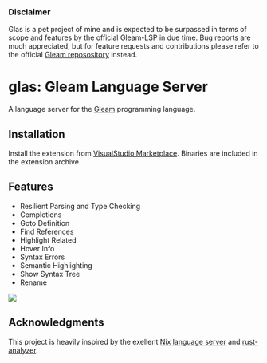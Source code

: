 ### Disclaimer
Glas is a pet project of mine and is expected to be surpassed in terms of scope and features by the official Gleam-LSP in due time. Bug reports are much appreciated, but for feature requests and contributions please refer to the official [Gleam reposository](https://github.com/gleam-lang/gleam) instead.

# glas: Gleam Language Server 

A language server for the [Gleam](https://gleam.run/) programming language.

## Installation

Install the extension from [VisualStudio Marketplace](https://marketplace.visualstudio.com/items?itemName=maurobalbi.glas-vscode). Binaries are included in the extension archive.

## Features

- Resilient Parsing and Type Checking
- Completions
- Goto Definition
- Find References
- Highlight Related
- Hover Info
- Syntax Errors
- Semantic Highlighting
- Show Syntax Tree
- Rename

![](https://raw.githubusercontent.com/maurobalbi/glas/main/editor/code/images/renaming.gif)

## Acknowledgments

This project is heavily inspired by the exellent [Nix language server](https://github.com/oxalica/nil) and [rust-analyzer](https://github.com/rust-lang/rust-analyzer).

